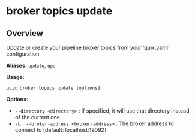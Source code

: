 # broker topics update

## Overview

Update or create your pipeline broker topics from your 'quix.yaml' configuration

**Aliases:** `update`, `upd`

**Usage:**

```
quix broker topics update [options]
```

**Options:**

- `--directory <directory>` : If specified, it will use that directory instead of the current one
- `-b, --broker-address <broker-address>` : The broker address to connect to [default: localhost:19092]

